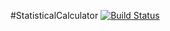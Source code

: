 #StatisticalCalculator
[![Build Status](https://travis-ci.org/am2892/StatisticalCalculator.svg?branch=master)](https://travis-ci.org/am2892/StatisticalCalculator)
